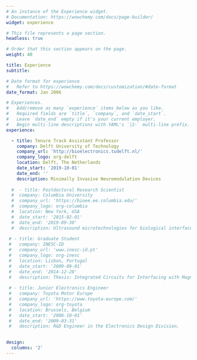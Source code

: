 ```yaml
---
# An instance of the Experience widget.
# Documentation: https://wowchemy.com/docs/page-builder/
widget: experience

# This file represents a page section.
headless: true

# Order that this section appears on the page.
weight: 40

title: Experience
subtitle:

# Date format for experience
#   Refer to https://wowchemy.com/docs/customization/#date-format
date_format: Jan 2006

# Experiences.
#   Add/remove as many `experience` items below as you like.
#   Required fields are `title`, `company`, and `date_start`.
#   Leave `date_end` empty if it's your current employer.
#   Begin multi-line descriptions with YAML's `|2-` multi-line prefix.
experience:

  - title: Tenure Track Assistant Professor
    company: Delft University of Technology
    company_url: 'http://bioelectronics.tudelft.nl/'
    company_logo: org-delft
    location: Delft, The Netherlands
    date_start: '2019-10-01'
    date_end: ''
    description: Minimally Invasive Neuromodulation Devices
    
  #  - title: Postdoctoral Research Scientist
  #  company: Columbia University
  #  company_url: 'https://bioee.ee.columbia.edu/'
  #  company_logo: org-columbia
  #  location: New York, USA
  #  date_start: '2015-02-01'
  #  date_end: '2019-09-30'
  #  description: Ultrasound microtechnologies for biological interfaces
    
 # - title: Graduate Student
 #   company: INESC-ID
 #   company_url: 'www.inesc-id.pt'
 #   company_logo: org-inesc
 #   location: Lisbon, Portugal
 #   date_start: '2009-09-01'
 #   date_end: '2014-12-28'
 #   description: Thesis: Integrated Circuits for Interfacing with Magnetoresistive Sensors
        
 # - title: Junior Electronics Engineer
 #   company: Toyota Motor Europe
 #   company_url: 'https://www.toyota-europe.com/'
 #   company_logo: org-toyota
 #   location: Brussels, Belgium
 #   date_start: '2008-10-01'
 #   date_end: '2009-03-31'
 #   description: R&D Engineer in the Electronics Design Division.
    

design:
  columns: '2'
---
```

